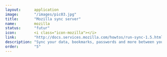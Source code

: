 ```yaml
---
layout:      application
image:       "/images/pic03.jpg"
title:       "Mozilla sync server"
name:        mozilla
status:      "futur"
icon:        <i class="icon-mozilla"></i>
link:        "http://docs.services.mozilla.com/howtos/run-sync-1.5.html"
description: "Sync your data, bookmarks, passwords and more between your different Firefoxes!"
order:       "5"
---
```


